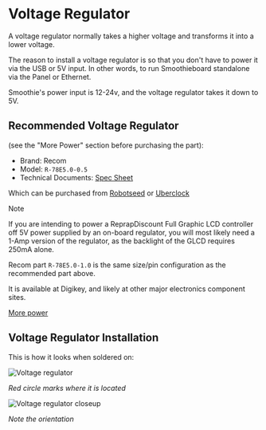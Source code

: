 
# Voltage Regulator

A voltage regulator normally takes a higher voltage and transforms it into a lower voltage.

The reason to install a voltage regulator is so that you don't have to power it via the USB or 5V input. In other words, to run Smoothieboard standalone via the Panel or Ethernet.

Smoothie's power input is 12-24v, and the voltage regulator takes it down to 5V.

## Recommended Voltage Regulator

(see the "More Power" section before purchasing the part):

- Brand: Recom
- Model: `R-78E5.0-0.5`
- Technical Documents: [Spec Sheet](http://www.recom-power.com/pdf/Innoline/R-78Exx-0.5.pdf)

Which can be purchased from [Robotseed](http://robotseed.com/index.php?id_product=20&controller=product&id_lang=2) or [Uberclock](http://shop.uberclock.com/collections/smoothie/products/switching-regulator-dc-to-dc-5v)

> [!NOTE]
> If you are intending to power a ReprapDiscount Full Graphic LCD controller off 5V power supplied by an on-board regulator, you will most likely need a 1-Amp version of the regulator, as the backlight of the GLCD requires 250mA alone.
> 
> Recom part `R-78E5.0-1.0` is the same size/pin configuration as the recommended part above.
> 
> It is available at Digikey, and likely at other major electronics component sites.
> 
> [More power](http://www.audioholics.com/home-theater-connection/connecting-an-external-amp-to-a-receiver/image)

## Voltage Regulator Installation

This is how it looks when soldered on:

![Voltage regulator](/images/start/vregtop.png)

*Red circle marks where it is located*

![Voltage regulator closeup](/images/start/vregclose.png)

*Note the orientation*
